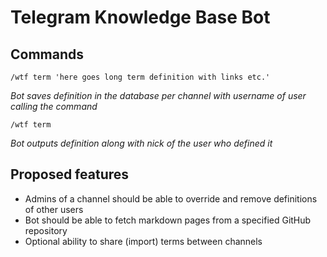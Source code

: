 # Telegram Knowledge Base Bot

## Commands

`/wtf term 'here goes long term definition with links etc.'`

_Bot saves definition in the database per channel with username of user calling the command_

`/wtf term`

_Bot outputs definition along with nick of the user who defined it_

## Proposed features

* Admins of a channel should be able to override and remove definitions of other users
* Bot should be able to fetch markdown pages from a specified GitHub repository
* Optional ability to share (import) terms between channels
